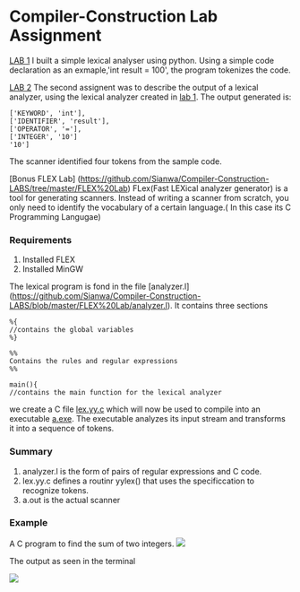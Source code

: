 # Compiler-Construction Lab Assignment

[LAB 1](https://github.com/Sianwa/Compiler-Construction-LABS/blob/master/lab1.py)
I built a simple lexical analyser using python. Using a simple code declaration as an exmaple,'int result = 100', the program tokenizes the code.

[LAB 2]()
The second assignent was to describe the output of a lexical analyzer,
using the lexical analyzer created in [lab 1](https://github.com/Sianwa/Compiler-Construction-LABS/blob/master/lab1.py).
The output generated is:
`````
['KEYWORD', 'int'], 
['IDENTIFIER', 'result'],
['OPERATOR', '='],
['INTEGER', '10']
'10']

``````
The scanner identified four tokens from the sample code.

[Bonus FLEX Lab] (https://github.com/Sianwa/Compiler-Construction-LABS/tree/master/FLEX%20Lab)
FLex(Fast LEXical analyzer generator) is a tool for generating scanners. Instead of writing a scanner from scratch, you only need to identify the vocabulary of a certain language.( In this case its C Programming Langugae)
### Requirements
1. Installed FLEX
2. Installed MinGW

The lexical program is fond in the file [analyzer.l] (https://github.com/Sianwa/Compiler-Construction-LABS/blob/master/FLEX%20Lab/analyzer.l). It contains three sections 
``````
%{
//contains the global variables
%}

%%
Contains the rules and regular expressions
%%

main(){
//contains the main function for the lexical analyzer 
````````
we create a C file [lex.yy.c](https://github.com/Sianwa/Compiler-Construction-LABS/blob/master/FLEX%20Lab/lex.yy.c) which will now be used to compile into an executable [a.exe](https://github.com/Sianwa/Compiler-Construction-LABS/blob/master/FLEX%20Lab/a.exe).
The executable analyzes its input stream and transforms it into a sequence of tokens.

### Summary
1. analyzer.l is the form of pairs of regular expressions and C code.
2. lex.yy.c defines a routinr yylex() that uses the specificcation to recognize tokens.
3. a.out is the actual scanner

### Example
A C program to find the sum of two integers.
![](carbon%20(2).png)

The output as seen in the terminal

![](response.PNG)
